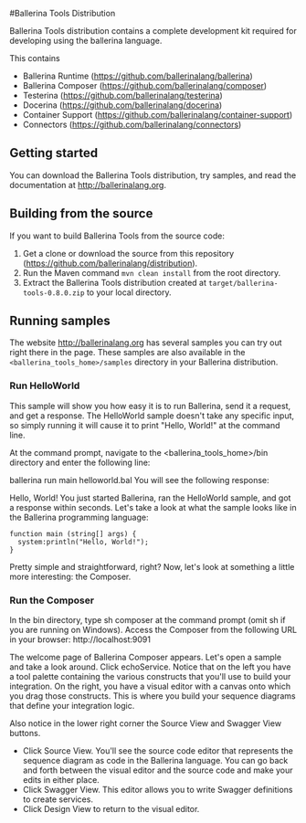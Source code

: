 #Ballerina Tools Distribution

Ballerina Tools distribution contains a complete development kit required for developing using the ballerina language.

This contains
- Ballerina Runtime
    (https://github.com/ballerinalang/ballerina)
- Ballerina Composer
    (https://github.com/ballerinalang/composer)
- Testerina
    (https://github.com/ballerinalang/testerina)
- Docerina
    (https://github.com/ballerinalang/docerina)
- Container Support
    (https://github.com/ballerinalang/container-support)
- Connectors
    (https://github.com/ballerinalang/connectors)

## Getting started

You can download the Ballerina Tools distribution, try samples, and read the documentation at http://ballerinalang.org.

## Building from the source

If you want to build Ballerina Tools from the source code:

1. Get a clone or download the source from this repository (https://github.com/ballerinalang/distribution).
1. Run the Maven command ``mvn clean install`` from the root directory.
1. Extract the Ballerina Tools distribution created at `target/ballerina-tools-0.8.0.zip` to your local directory.

## Running samples

The website http://ballerinalang.org has several samples you can try out right there in the page.
These samples are also available in the `<ballerina_tools_home>/samples` directory in your Ballerina distribution.

### Run HelloWorld

This sample will show you how easy it is to run Ballerina, send it a request, and get a response. The HelloWorld
sample doesn't take any specific input, so simply running it will cause it to print "Hello, World!" at the command line.

At the command prompt, navigate to the <ballerina_tools_home>/bin directory and enter the following line:

ballerina run main helloworld.bal
You will see the following response:

Hello, World!
You just started Ballerina, ran the HelloWorld sample, and got a response within seconds. Let's take a look at what the
sample looks like in the Ballerina programming language:

```
function main (string[] args) {
  system:println("Hello, World!");
}
```

Pretty simple and straightforward, right? Now, let's look at something a little more interesting: the Composer.

### Run the Composer

In the bin directory, type sh composer at the command prompt (omit sh if you are running on Windows).
Access the Composer from the following URL in your browser: http://localhost:9091

The welcome page of Ballerina Composer appears. Let's open a sample and take a look around.
Click echoService.
Notice that on the left you have a tool palette containing the various constructs that you'll use to build your
integration. On the right, you have a visual editor with a canvas onto which you drag those constructs.
This is where you build your sequence diagrams that define your integration logic.

Also notice in the lower right corner the Source View and Swagger View buttons.

* Click Source View. You'll see the source code editor that represents the sequence diagram as code in the
Ballerina language. You can go back and forth between the visual editor and the source code and make your edits
in either place.
* Click Swagger View. This editor allows you to write Swagger definitions to create services.
* Click Design View to return to the visual editor.